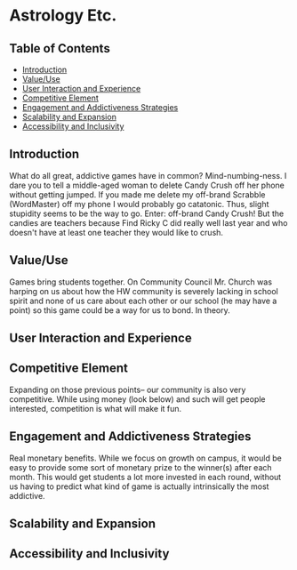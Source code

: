 # Astrology Etc.


## Table of Contents

- [Introduction](#introduction)
- [Value/Use](#value/use)
- [User Interaction and Experience](#ui-and-experience)
- [Competitive Element](#competative-element)
- [Engagement and Addictiveness Strategies](#engagement-and-addictiveness)
- [Scalability and Expansion](#scalability-and-expansion)
- [Accessibility and Inclusivity](#accessibility-and-inclusivity)

## Introduction
What do all great, addictive games have in common? Mind-numbing-ness. I dare you to tell a middle-aged woman to delete Candy Crush off her phone without getting jumped. If you made me delete my off-brand Scrabble (WordMaster) off my phone I would probably go catatonic. Thus, slight stupidity seems to be the way to go. Enter: off-brand Candy Crush! But the candies are teachers because Find Ricky C did really well last year and who doesn't have at least one teacher they would like to crush. 

## Value/Use
Games bring students together. On Community Council Mr. Church was harping on us about how the HW community is severely lacking in school spirit and none of us care about each other or our school (he may have a point) so this game could be a way for us to bond. In theory. 

## User Interaction and Experience

## Competitive Element
Expanding on those previous points– our community is also very competitive. While using money (look below) and such will get people interested, competition is what will make it fun. 

## Engagement and Addictiveness Strategies
Real monetary benefits. While we focus on growth on campus, it would be easy to provide some sort of monetary prize to the winner(s) after each month. This would get students a lot more invested in each round, without us having to predict what kind of game is actually intrinsically the most addictive.

## Scalability and Expansion

## Accessibility and Inclusivity